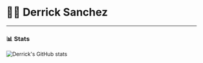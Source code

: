 # 👋🏽 Derrick Sanchez




---




### 📊 Stats

![Derrick's GitHub stats](https://github-readme-stats.vercel.app/api?username=sancdd01&show_icons=true&theme=github_dark)


#


